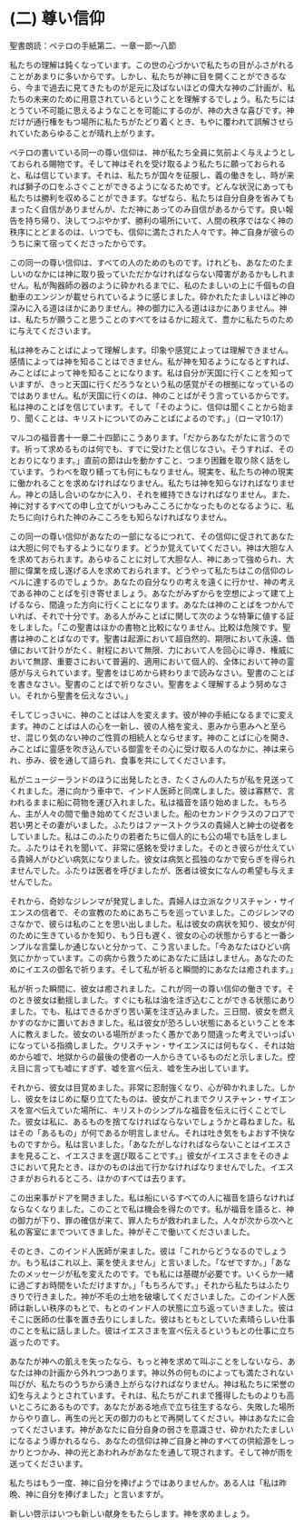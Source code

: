 # (二) 尊い信仰

聖書朗読：ペテロの手紙第二、一章一節～八節

私たちの理解は鈍くなっています。この世の心づかいで私たちの目がふさがれることがあまりに多いからです。しかし、私たちが神に目を開くことができるなら、今まで過去に見てきたものが足元に及ばないほどの偉大な神のご計画が、私たちの未来のために用意されているということを理解するでしょう。私たちにはとうてい不可能に思えるようなことを可能にするのが、神の大きな喜びです。神だけが通行権をもつ場所に私たちがたどり着くとき、もやに覆われて誤解させられていたあらゆることが晴れ上がります。

ペテロの書いている同一の尊い信仰は、神が私たち全員に気前よく与えようとしておられる賜物です。そして神はそれを受け取るよう私たちに願っておられると、私は信じています。それは、私たちが国々を征服し、義の働きをし、時が来れば獅子の口をふさぐことができるようになるためです。どんな状況にあっても私たちは勝利を収めることができます。なぜなら、私たちは自分自身を省みてもまったく自信がありませんが、ただ神にあってのみ自信があるからです。良い報告を持ち帰り、決してつぶやかず、勝利の場所にいて、人間の秩序ではなく神の秩序にとどまるのは、いつでも、信仰に満たされた人々です。神ご自身が彼らのうちに来て宿ってくださったからです。

この同一の尊い信仰は、すべての人のためのものです。けれども、あなたのたましいのなかには神に取り扱っていただかなければならない障害があるかもしれません。私が陶器師の器のように砕かれるまでに、私のたましいの上に千個もの自動車のエンジンが載せられているように感じました。砕かれたたましいほど神の深みに入る道はほかにありません。神の御力に入る道はほかにありません。神は、私たちが願うこと思うことのすべてをはるかに超えて、豊かに私たちのために与えてくださいます。

私は神をみことばによって理解します。印象や感覚によっては理解できません。感情によっては神を知ることはできません。私が神を知るようになるとすれば、みことばによって神を知ることになります。私は自分が天国に行くことを知っていますが、きっと天国に行くだろうなという私の感覚がその根拠になっているのではありません。私が天国に行くのは、神のことばがそう言っているからです。私は神のことばを信じています。そして「そのように、信仰は聞くことから始まり、聞くことは、キリストについてのみことばによるのです。」（ローマ10:17）

マルコの福音書十一章二十四節にこうあります。「だからあなたがたに言うのです。祈って求めるものは何でも、すでに受けたと信じなさい。そうすれば、そのとおりになります。」直前の節は山を動かすこと、つまり困難を取り除く話をしています。うわべを取り繕っても何にもなりません。現実を、私たちの神の現実に働かれることを求めなければなりません。私たちは神を知らなければなりません。神との話し合いのなかに入り、それを維持できなければなりません。また、神に対するすべての申し立てがいつもみこころにかなったものとなるように、私たちに向けられた神のみこころをも知らなければなりません。

この同一の尊い信仰があなたの一部になるにつれて、その信仰に促されてあなたは大胆に何でもするようになります。どうか覚えていてください。神は大胆な人を求めておられます。あらゆることに対して大胆な人、神にあって強められ、大胆に偉業を成し遂げる人を求めておられます。どうやって私たちはこの信仰のレベルに達するのでしょうか。あなたの自分なりの考えを遠くに行かせ、神の考えである神のことばを引き寄せましょう。あなたがみずからを空想によって建て上げるなら、間違った方向に行くことになります。あなたは神のことばをつかんでいれば、それで十分です。ある人がみことばに関して次のような特筆に値する証をしました。「この聖書はほかの書物と比較になりません。比較は危険です。聖書は神のことばなのです。聖書は起源において超自然的、期限において永遠、価値において計りがたく、射程において無限、力において人を回心に導き、権威において無謬、重要さにおいて普遍的、適用において個人的、全体において神の霊感が与えられています。聖書をはじめから終わりまで読みなさい。聖書のことばを書きなさい。聖書のことばで祈りなさい。聖書をよく理解するよう努めなさい。それから聖書を伝えなさい。」

そしてじっさいに、神のことばは人を変えます。彼が神の手紙になるまでに変えます。神のことばは人の心を一新し、彼の人格を変え、恵みから恵みへと至らせ、混じり気のない神のご性質の相続人とならせます。神のことばに心を開き、みことばに霊感を吹き込んでいる御霊をその心に受け取る人のなかに、神は来られ、歩み、彼を通して語られ、食事を共にしてくださいます。

私がニュージーランドのほうに出発したとき、たくさんの人たちが私を見送ってくれました。港に向かう車中で、インド人医師と同席しました。彼は寡黙で、言われるままに船に荷物を運び入れました。私は福音を語り始めました。もちろん、主が人々の間で働き始めてくださいました。船のセカンドクラスのフロアで若い男とその妻がいました。ふたりはファーストクラスの貴婦人と紳士の従者をしていました。私はこのふたりの若者たちに個人的にも公の場でも話をしました。ふたりはそれを聞いて、非常に感銘を受けました。そのとき彼らが仕えている貴婦人がひどい病気になりました。彼女は病気と孤独のなかで安らぎを得られませんでした。ふたりは医者を呼びましたが、医者は彼女になんの希望も与えませんでした。

それから、奇妙なジレンマが発覚しました。貴婦人は立派なクリスチャン・サイエンスの信者で、その宣教のためにあちこちを巡っていました。このジレンマのさなかで、彼らは私のことを思い出しました。私は彼女の病状を知り、彼女が何のために生きているかを知り、もう日も遅く、彼女の心の状態からすると一番シンプルな言葉しか通じないと分かって、こう言いました。「今あなたはひどい病気にかかっています。この病から救うためにあなたに話はしません。あなたのためにイエスの御名で祈ります。そして私が祈ると瞬間的にあなたは癒されます。」

私が祈った瞬間に、彼女は癒されました。これが同一の尊い信仰の働きです。そのとき彼女は動揺しました。すぐにも私は油を注ぎ込むことができる状態にありました。でも、私はできるかぎり苦い薬を注ぎ込みました。三日間、彼女を燃えかすのなかに置いておきました。私は彼女が恐ろしい状態にあるということを本人に教えました。彼女のいる場所がまったく愚かであり間違った考えでいっぱいになっている指摘しました。クリスチャン・サイエンスには何もなく、それは始めから嘘で、地獄からの最後の使者の一人からきているものだと示しました。控え目に言っても嘘にすぎず、嘘を宣べ伝え、嘘を生み出しています。

それから、彼女は目覚めました。非常に忍耐強くなり、心が砕かれました。しかし、彼女をはじめに駆り立てたものは、彼女がこれまでクリスチャン・サイエンスを宣べ伝えていた場所に、キリストのシンプルな福音を伝えに行くことでした。彼女は私に、あるものを捨てなければならないでしょうかと尋ねました。私はその「あるもの」が何であるか明言しません。それは吐き気をもよおす不快なものですから。私は言いました。「あなたがしなければならないことはイエスさまを見ること、イエスさまを選び取ることです。」彼女がイエスさまをそのきよさにおいて見たとき、ほかのものは出て行かなければなりませんでした。イエスさまがおられるところ、ほかのすべては去ります。

この出来事がドアを開きました。私は船にいるすべての人に福音を語らなければならなくなりました。このことで私は機会を得たのです。私が福音を語ると、神の御力が下り、罪の確信が来て、罪人たちが救われました。人々が次から次へと私の客室にまでついてきました。神がそこで働いてくださいました。

そのとき、このインド人医師が来ました。彼は「これからどうなるのでしょうか。もう私はこれ以上、薬を使えません」と言いました。「なぜですか。」「あなたのメッセージが私を変えたのです。でも私には基礎が必要です。いくらか一緒に過ごすお時間をいただけますか。」「もちろんです。」それから私たちはふたりきりで行きました。神が不毛の土地を破壊してくださいました。このインド人医師は新しい秩序のもとで、もとのインド人の状態に立ち返っていきました。彼はそこに医師の仕事を置き去りにしました。彼はもともとしていた素晴らしい仕事のことを私に話しました。彼はイエスさまを宣べ伝えるというもとの仕事に立ち返ったのです。

あなたが神への飢えを失ったなら、もっと神を求めて叫ぶことをしないなら、あなたは神の計画から外れつつあります。神以外の何ものによっても満たされない叫びが、私たちのうちから湧き上がらなければなりません。神は私たちに栄誉の幻を与えようとされています。それは、私たちがこれまで獲得したものよりも高いところにあるものです。あなたがある地点で立ち往生するなら、失敗した場所からやり直し、再生の光と天の御力のもとで再開してください。神はあなたに会ってくださいます。神があなたに自分自身の弱さを意識させ、砕かれたたましいになるよう導かれるなら、あなたの信仰は神ご自身と神のすべての供給源をしっかりとつかみ、神の光とあわれみがあなたを通して現されます。そして神が雨を送ってくださいます。

私たちはもう一度、神に自分を捧げようではありませんか。ある人は「私は昨晩、神に自分を捧げました」と言いますが。

新しい啓示はいつも新しい献身をもたらします。神を求めましょう。

